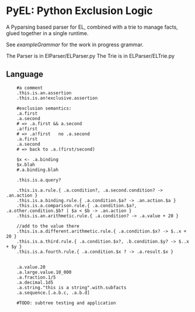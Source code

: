 # PyEL: Python Exclusion Logic

A Pyparsing based parser for EL, combined with a trie to manage facts,
glued together in a single runtime.

See *exampleGrammar* for the work in progress grammar.

The Parser is in ElParser/ELParser.py
The Trie is in ELParser/ELTrie.py

## Language

```
    #a comment
    .this.is.an.assertion  
    .this.is.an!exclusive.assertion  
    
    #exclusion semantics:
    .a.first
    .a.second
    # => .a.first && a.second
    .a!first
    # => .a!first   no .a.second
    .a.first
    .a.second
    # => back to .a.(first/second)
    
    $x <- .a.binding
    $x.blah
    #.a.binding.blah

    .this.is.a.query?  

    .this.is.a.rule.{ .a.condition?, .a.second.condition? -> .an.action }  
    .this.is.a.binding.rule.{ .a.condition.$a? -> .an.action.$a }
    .this.is.a.comparison.rule.{ .a.condition.$a?, .a.other.condition.$b? | $a < $b -> .an.action }
    .this.is.an.arithmetic.rule.{ .a.condition? -> .a.value + 20 }  

    //add to the value there
    .this.is.a.different.arithmetic.rule.{ .a.condition.$x? -> $..x + 20 }  
    .this.is.a.third.rule.{ .a.condition.$x?, .b.condition.$y? -> $..x + $y }  
    .this.is.a.fourth.rule.{ .a.condition.$x ? -> .a.result.$x }  
    

    .a.value.20  
    .a.large.value.10_000  
    .a.fraction.1/5  
    .a.decimal.1d5  
    .a.string."this is a string".with.subfacts  
    .a.sequence.[.a.b.c, .a.b.d]
    
    #TODO: subtree testing and application
```
